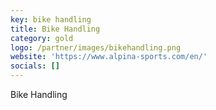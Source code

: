 ```yaml
---
key: bike handling
title: Bike Handling
category: gold
logo: /partner/images/bikehandling.png
website: 'https://www.alpina-sports.com/en/'
socials: []
---
```


Bike Handling
